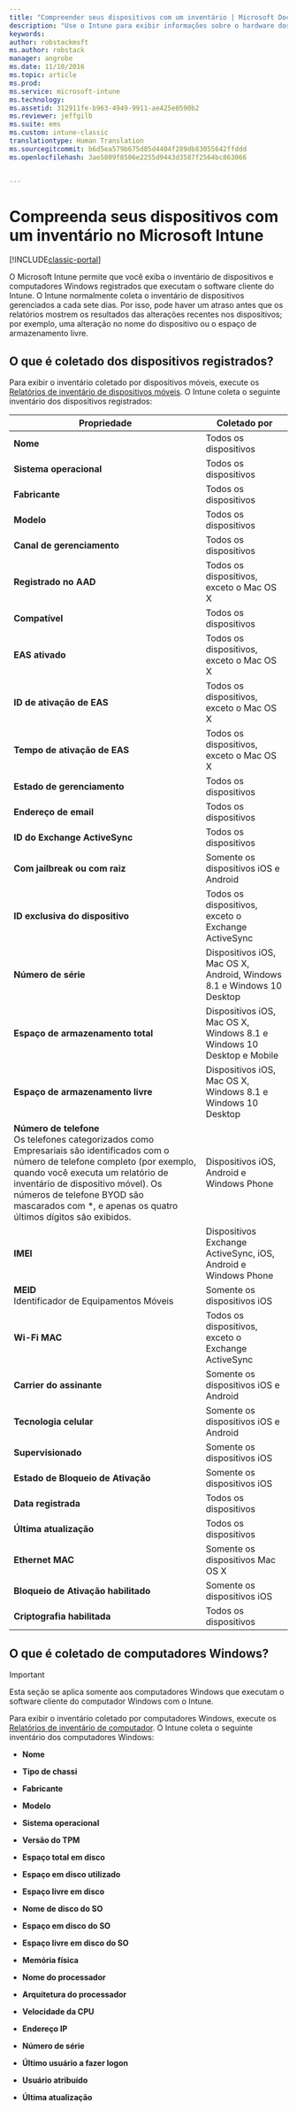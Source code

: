 ```yaml
---
title: "Compreender seus dispositivos com um inventário | Microsoft Docs"
description: "Use o Intune para exibir informações sobre o hardware dos dispositivos que você gerencia."
keywords: 
author: robstackmsft
ms.author: robstack
manager: angrobe
ms.date: 11/10/2016
ms.topic: article
ms.prod: 
ms.service: microsoft-intune
ms.technology: 
ms.assetid: 312911fe-b963-4949-9911-ae425e0590b2
ms.reviewer: jeffgilb
ms.suite: ems
ms.custom: intune-classic
translationtype: Human Translation
ms.sourcegitcommit: b6d5ea579b675d85d4404f289db83055642ffddd
ms.openlocfilehash: 3ae5809f8506e2255d9443d3587f2564bc863066


---
```


# <a name="understand-your-devices-with-inventory-in-microsoft-intune"></a>Compreenda seus dispositivos com um inventário no Microsoft Intune

[!INCLUDE[classic-portal](../includes/classic-portal.md)]

O Microsoft Intune permite que você exiba o inventário de dispositivos e computadores Windows registrados que executam o software cliente do Intune.
O Intune normalmente coleta o inventário de dispositivos gerenciados a cada sete dias. Por isso, pode haver um atraso antes que os relatórios mostrem os resultados das alterações recentes nos dispositivos; por exemplo, uma alteração no nome do dispositivo ou o espaço de armazenamento livre.

## <a name="whats-collected-from-enrolled-devices"></a>O que é coletado dos dispositivos registrados?
Para exibir o inventário coletado por dispositivos móveis, execute os [Relatórios de inventário de dispositivos móveis](understand-microsoft-intune-operations-by-using-reports.md). O Intune coleta o seguinte inventário dos dispositivos registrados:

|Propriedade|Coletado por|
|------------|-----------------------|
|**Nome**|Todos os dispositivos|
|**Sistema operacional**|Todos os dispositivos|
|**Fabricante**|Todos os dispositivos|
|**Modelo**|Todos os dispositivos|
|**Canal de gerenciamento**|Todos os dispositivos|
|**Registrado no AAD**|Todos os dispositivos, exceto o Mac OS X|
|**Compatível**|Todos os dispositivos|
|**EAS ativado**|Todos os dispositivos, exceto o Mac OS X|
|**ID de ativação de EAS**|Todos os dispositivos, exceto o Mac OS X|
|**Tempo de ativação de EAS**|Todos os dispositivos, exceto o Mac OS X|
|**Estado de gerenciamento**|Todos os dispositivos|
|**Endereço de email**|Todos os dispositivos|
|**ID do Exchange ActiveSync**|Todos os dispositivos|
|**Com jailbreak ou com raiz**|Somente os dispositivos iOS e Android|
|**ID exclusiva do dispositivo**|Todos os dispositivos, exceto o Exchange ActiveSync|
|**Número de série**|Dispositivos iOS, Mac OS X, Android, Windows 8.1 e Windows 10 Desktop|
|**Espaço de armazenamento total**|Dispositivos iOS, Mac OS X, Windows 8.1 e Windows 10 Desktop e Mobile|
|**Espaço de armazenamento livre**|Dispositivos iOS, Mac OS X, Windows 8.1 e Windows 10 Desktop|
|**Número de telefone**<br>Os telefones categorizados como Empresariais são identificados com o número de telefone completo (por exemplo, quando você executa um relatório de inventário de dispositivo móvel). Os números de telefone BYOD são mascarados com &#42;, e apenas os quatro últimos dígitos são exibidos.|Dispositivos iOS, Android e Windows Phone|
|**IMEI**|Dispositivos Exchange ActiveSync, iOS, Android e Windows Phone|
|**MEID**<br>Identificador de Equipamentos Móveis|Somente os dispositivos iOS|
|**Wi-Fi MAC**|Todos os dispositivos, exceto o Exchange ActiveSync|
|**Carrier do assinante**|Somente os dispositivos iOS e Android|
|**Tecnologia celular**|Somente os dispositivos iOS e Android|
|**Supervisionado**|Somente os dispositivos iOS|
|**Estado de Bloqueio de Ativação**|Somente os dispositivos iOS|
|**Data registrada**|Todos os dispositivos|
|**Última atualização**|Todos os dispositivos|
|**Ethernet MAC**|Somente os dispositivos Mac OS X|
|**Bloqueio de Ativação habilitado**|Somente os dispositivos iOS|
|**Criptografia habilitada**|Todos os dispositivos|

## <a name="whats-collected-from-windows-pcs"></a>O que é coletado de computadores Windows?
> [!IMPORTANT]
> Esta seção se aplica somente aos computadores Windows que executam o software cliente do computador Windows com o Intune.

Para exibir o inventário coletado por computadores Windows, execute os [Relatórios de inventário de computador](understand-microsoft-intune-operations-by-using-reports.md). O Intune coleta o seguinte inventário dos computadores Windows:

-   **Nome**

-   **Tipo de chassi**

-   **Fabricante**

-   **Modelo**

-   **Sistema operacional**

-   **Versão do TPM**

-   **Espaço total em disco**

-   **Espaço em disco utilizado**

-   **Espaço livre em disco**

-   **Nome de disco do SO**

-   **Espaço em disco do SO**

-   **Espaço livre em disco do SO**

-   **Memória física**

-   **Nome do processador**

-   **Arquitetura do processador**

-   **Velocidade da CPU**

-   **Endereço IP**

-   **Número de série**

-   **Último usuário a fazer logon**

-   **Usuário atribuído**

-   **Última atualização**

<!-- this section below belongs in the planning journey
### See Also
[Monitoring and reports with Microsoft Intune](monitoring-and-reports-with-microsoft-intune.md)
-->



<!--HONumber=Dec16_HO2-->


